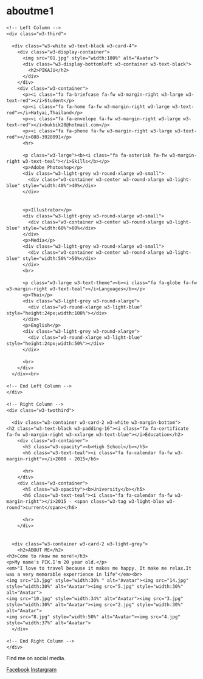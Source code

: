 # aboutme1<!DOCTYPE html>
<html>
<title>W3.CSS Template</title>
<meta charset="UTF-8">
<meta name="viewport" content="width=device-width, initial-scale=1">
<link rel="stylesheet" href="https://www.w3schools.com/w3css/4/w3.css">
<link rel='stylesheet' href='https://fonts.googleapis.com/css?family=Roboto'>
<link rel="stylesheet" href="https://cdnjs.cloudflare.com/ajax/libs/font-awesome/4.7.0/css/font-awesome.min.css">
<style>
html,body,h1,h2,h3,h4,h5,h6 {font-family: "Roboto", sans-serif}
</style>
<body class="w3-light-grey">

<!-- Page Container -->
<div class="w3-content w3-margin-top" style="max-width:1400px;">

  <!-- The Grid -->
  <div class="w3-row-padding">
  
    <!-- Left Column -->
    <div class="w3-third">
    
      <div class="w3-white w3-text-black w3-card-4">
        <div class="w3-display-container">
          <img src="01.jpg" style="width:100%" alt="Avatar">
          <div class="w3-display-bottomleft w3-container w3-text-black">
            <h2>PIKAJU</h2>
          </div>
        </div>
        <div class="w3-container">
          <p><i class="fa fa-briefcase fa-fw w3-margin-right w3-large w3-text-red"></i>Student</p>
          <p><i class="fa fa-home fa-fw w3-margin-right w3-large w3-text-red"></i>Hatyai,Thailand</p>
          <p><i class="fa fa-envelope fa-fw w3-margin-right w3-large w3-text-red"></i>bukbik28@hotmail.com</p>
          <p><i class="fa fa-phone fa-fw w3-margin-right w3-large w3-text-red"></i>088-3928091</p>
          <hr>

          <p class="w3-large"><b><i class="fa fa-asterisk fa-fw w3-margin-right w3-text-teal"></i>Skills</b></p>
          <p>Adobe Photoshop</p>
          <div class="w3-light-grey w3-round-xlarge w3-small">
            <div class="w3-container w3-center w3-round-xlarge w3-light-blue" style="width:40%">40%</div>
          </div>
          
          
          <p>Illustrator</p>
          <div class="w3-light-grey w3-round-xlarge w3-small">
            <div class="w3-container w3-center w3-round-xlarge w3-light-blue" style="width:60%">60%</div>
          </div>
          <p>Media</p>
          <div class="w3-light-grey w3-round-xlarge w3-small">
            <div class="w3-container w3-center w3-round-xlarge w3-light-blue" style="width:50%">50%</div>
          </div>
          <br>

          <p class="w3-large w3-text-theme"><b><i class="fa fa-globe fa-fw w3-margin-right w3-text-teal"></i>Languages</b></p>
          <p>Thai</p>
          <div class="w3-light-grey w3-round-xlarge">
            <div class="w3-round-xlarge w3-light-blue" style="height:24px;width:100%"></div>
          </div>
          <p>English</p>
          <div class="w3-light-grey w3-round-xlarge">
            <div class="w3-round-xlarge w3-light-blue" style="height:24px;width:50%"></div>
          </div>
          
          <br>
        </div>
      </div><br>

    <!-- End Left Column -->
    </div>

    <!-- Right Column -->
    <div class="w3-twothird">
    
      <div class="w3-container w3-card-2 w3-white w3-margin-bottom">
	<h2 class="w3-text-black w3-padding-16"><i class="fa fa-certificate fa-fw w3-margin-right w3-xxlarge w3-text-blue"></i>Education</h2>
        <div class="w3-container">
          <h5 class="w3-opacity"><b>High School</b></h5>
          <h6 class="w3-text-teal"><i class="fa fa-calendar fa-fw w3-margin-right"></i>2008 - 2015</h6>
          
          <hr>
        </div>
        <div class="w3-container">
          <h5 class="w3-opacity"><b>University</b></h5>
          <h6 class="w3-text-teal"><i class="fa fa-calendar fa-fw w3-margin-right"></i>2015 - <span class="w3-tag w3-light-blue w3-round">current</span></h6>
          
          <hr>
        </div>
        

      <div class="w3-container w3-card-2 w3-light-grey">
        <h2>ABOUT ME</h2>
	<h3>Come to nkow me more!</h3>
	<p>My name's PIK.I'm 20 year old.</p>
	<em>"I love to travel because it makes me happy. It make me relax.It was a very memorable experrience in life"</em><br>
 	<img src="13.jpg" style="width:30% " alt="Avatar"><img src="14.jpg" style="width:30%" alt="Avatar"><img src="5.jpg" style="width:30%" alt="Avatar">
	<img src="10.jpg" style="width:34%" alt="Avatar"><img src="3.jpg" style="width:30%" alt="Avatar"><img src="2.jpg" style="width:30%" alt="Avatar">
	<img src="8.jpg" style="width:50%" alt="Avatar"><img src="4.jpg" style="width:37%" alt="Avatar">
      </div>

    <!-- End Right Column -->
    </div>
    
  <!-- End Grid -->
  </div>
  
  <!-- End Page Container -->
</div>

<footer class="w3-container w3-light-blue w3-center w3-margin-top">
  <p>Find me on social media.</p>
  <a href="https://www.facebook.com/paratee.suwanarat">Facebook</a>
  <a href="https://www.instagram.com/pikapikaju/">Instargram</a>
 
</footer>

</body>
</html>
